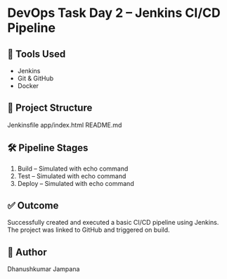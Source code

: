 # DevOps Task Day 2 – Jenkins CI/CD Pipeline

## 🔧 Tools Used
- Jenkins
- Git & GitHub
- Docker

## 📁 Project Structure
Jenkinsfile
app/index.html
README.md

## 🛠 Pipeline Stages
1. Build – Simulated with echo command
2. Test – Simulated with echo command
3. Deploy – Simulated with echo command

## ✅ Outcome
Successfully created and executed a basic CI/CD pipeline using Jenkins. The project was linked to GitHub and triggered on build.

## 👤 Author
Dhanushkumar Jampana
